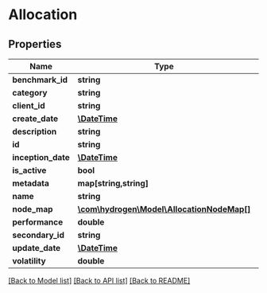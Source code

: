 # Allocation

## Properties
Name | Type | Description | Notes
------------ | ------------- | ------------- | -------------
**benchmark_id** | **string** | benchmarkId | [optional] 
**category** | **string** |  | [optional] 
**client_id** | **string** | clientId | [optional] 
**create_date** | [**\DateTime**](\DateTime.md) |  | [optional] 
**description** | **string** | description | [optional] 
**id** | **string** |  | [optional] 
**inception_date** | [**\DateTime**](\DateTime.md) | inceptionDate | [optional] 
**is_active** | **bool** | isActive | [optional] 
**metadata** | **map[string,string]** |  | [optional] 
**name** | **string** | name | 
**node_map** | [**\com\hydrogen\Model\AllocationNodeMap[]**](AllocationNodeMap.md) |  | [optional] 
**performance** | **double** | performance | [optional] 
**secondary_id** | **string** |  | [optional] 
**update_date** | [**\DateTime**](\DateTime.md) |  | [optional] 
**volatility** | **double** | volatility | [optional] 

[[Back to Model list]](../README.md#documentation-for-models) [[Back to API list]](../README.md#documentation-for-api-endpoints) [[Back to README]](../README.md)


